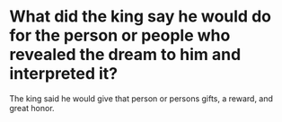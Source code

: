# What did the king say he would do for the person or people who revealed the dream to him and interpreted it?

The king said he would give that person or persons gifts, a reward, and great honor.
